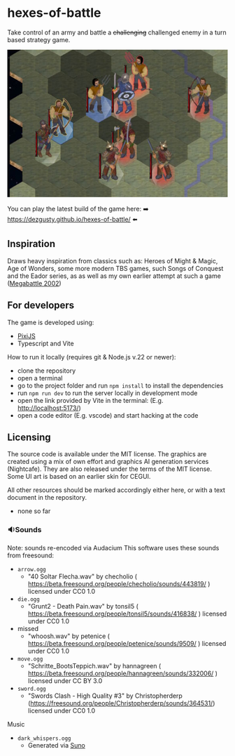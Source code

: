 # hexes-of-battle

Take control of an army and battle a ~~challenging~~ challenged enemy in a turn based strategy game.

![Pic01](./docs/hob_v0.9_scr_1.jpg)

You can play the latest build of the game here: ➡️ <https://dezgusty.github.io/hexes-of-battle/> ⬅️

## Inspiration

Draws heavy inspiration from classics such as: Heroes of Might & Magic, Age of Wonders, some more modern TBS games, such Songs of Conquest and the Eador series, as as well as my own earlier attempt at such a game ([Megabattle 2002](https://github.com/dezGusty/megabattle2002))

## For developers

The game is developed using:

- [PixiJS](https://pixijs.com/)
- Typescript and Vite

How to run it locally (requires git & Node.js v.22 or newer):

- clone the repository
- open a terminal
- go to the project folder and run `npm install` to install the dependencies
- run `npm run dev` to run the server locally in development mode
- open the link provided by Vite in the terminal: (E.g. <http://localhost:5173/>)
- open a code editor (E.g. vscode) and start hacking at the code

## Licensing

The source code is available under the MIT license.
The graphics are created using a mix of own effort and graphics AI generation services (Nightcafe). They are also released under the terms of the MIT license.
Some UI art is based on an earlier skin for CEGUI.

All other resources should be marked accordingly either here, or with a text document in the repository.

- none so far

### 🔉Sounds

Note: sounds re-encoded via Audacium
This software uses these sounds from freesound:

- `arrow.ogg`
  - "40 Soltar Flecha.wav" by checholio ( <https://beta.freesound.org/people/checholio/sounds/443819/> ) licensed under CC0 1.0
- `die.ogg`
  - "Grunt2 - Death Pain.wav" by tonsil5 ( <https://beta.freesound.org/people/tonsil5/sounds/416838/> ) licensed under CC0 1.0
- missed
  - "whoosh.wav" by petenice ( <https://beta.freesound.org/people/petenice/sounds/9509/> ) licensed under CC0 1.0
- `move.ogg`
  - "Schritte_BootsTeppich.wav" by hannagreen ( <https://beta.freesound.org/people/hannagreen/sounds/332006/> ) licensed under CC BY 3.0
- `sword.ogg`
  - "Swords Clash - High Quality #3" by Christopherderp (<https://freesound.org/people/Christopherderp/sounds/364531/>) licensed under CC0 1.0

Music

- `dark_whispers.ogg`
  - Generated via [Suno](https://suno.com/)
